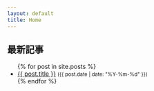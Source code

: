 ```yaml
---
layout: default
title: Home
---
```


## 最新記事

<ul>
{% for post in site.posts %}
  <li><a href="{{ post.url | relative_url }}">{{ post.title }}</a> <small>({{ post.date | date: "%Y-%m-%d" }})</small></li>
{% endfor %}
</ul>
